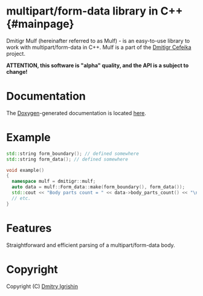 multipart/form-data library in C++ {#mainpage}
==============================================

Dmitigr Mulf (hereinafter referred to as Mulf) - is an easy-to-use library
to work with multipart/form-data in C++. Mulf is a part of the
[Dmitigr Cefeika][dmitigr_cefeika] project.

**ATTENTION, this software is "alpha" quality, and the API is a subject to change!**

Documentation
=============

The [Doxygen]-generated documentation is located [here][dmitigr_mulf_doc].

Example
=======

```cpp
std::string form_boundary(); // defined somewhere
std::string form_data(); // defined somewhere

void example()
{
  namespace mulf = dmitigr::mulf;
  auto data = mulf::Form_data::make(form_boundary(), form_data());
  std::cout << "Body parts count = " << data->body_parts_count() << "\n";
  // etc.
}
```

Features
========

Straightforward and efficient parsing of a multipart/form-data body.

Copyright
=========

Copyright (C) [Dmitry Igrishin][dmitigr_mail]

[dmitigr_mail]: mailto:dmitigr@gmail.com
[dmitigr_cefeika]: https://github.com/dmitigr/cefeika.git
[dmitigr_mulf_doc]: http://dmitigr.ru/en/projects/cefeika/mulf/doc/

[Doxygen]: http://doxygen.org/
